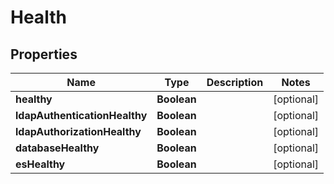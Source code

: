 

# Health

## Properties

Name | Type | Description | Notes
------------ | ------------- | ------------- | -------------
**healthy** | **Boolean** |  |  [optional]
**ldapAuthenticationHealthy** | **Boolean** |  |  [optional]
**ldapAuthorizationHealthy** | **Boolean** |  |  [optional]
**databaseHealthy** | **Boolean** |  |  [optional]
**esHealthy** | **Boolean** |  |  [optional]




